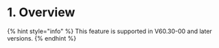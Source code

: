 # 1. Overview

{% hint style="info" %}
This feature is supported in V60.30-00 and later versions.
{% endhint %}

